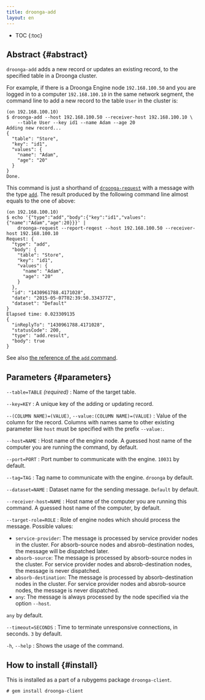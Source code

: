 ```yaml
---
title: droonga-add
layout: en
---
```


* TOC
{:toc}

## Abstract {#abstract}

`droonga-add` adds a new record or updates an existing record, to the specified table in a Droonga cluster.

For example, if there is a Droonga Engine node `192.168.100.50` and you are logged in to a computer `192.168.100.10` in the same network segment, the command line to add a new record to the table `User` in the cluster is:

~~~
(on 192.168.100.10)
$ droonga-add --host 192.168.100.50 --receiver-host 192.168.100.10 \
    --table User --key id1 --name Adam --age 20
Adding new record...
{
  "table": "Store",
  "key": "id1",
  "values": {
    "name": "Adam",
    "age": "20"
  }
}
Done.
~~~

This command is just a shorthand of [`droonga-request`](../droonga-request/) with a message with the type [`add`](../../commands/add/).
The result produced by the following command line almost equals to the one of above:

~~~
(on 192.168.100.10)
$ echo '{"type":"add","body":{"key":"id1","values":{"name":"Adam","age":20}}}' |
    droonga-request --report-reqest --host 192.168.100.50 --receiver-host 192.168.100.10
Request: {
  "type": "add",
  "body": {
    "table": "Store",
    "key": "id1",
    "values": {
      "name": "Adam",
      "age": "20"
    }
  },
  "id": "1430961788.4171028",
  "date": "2015-05-07T02:39:50.334377Z",
  "dataset": "Default"
}
Elapsed time: 0.023309135
{
  "inReplyTo": "1430961788.4171028",
  "statusCode": 200,
  "type": "add.result",
  "body": true
}
~~~

See also [the reference of the `add` command](../../commands/add/).

## Parameters {#parameters}

`--table=TABLE` *(required)*
: Name of the target table.

`--key=KEY`
: A unique key of the adding or updating record.

`--(COLUMN NAME)=(VALUE)`, `--value:(COLUMN NAME)=(VALUE)`
: Value of the column for the record.
  Columns with names same to other existing parameter like `host` must be specified with the prefix `--value:`.

`--host=NAME`
: Host name of the engine node.
  A guessed host name of the computer you are running the command, by default.

`--port=PORT`
: Port number to communicate with the engine.
  `10031` by default.

`--tag=TAG`
: Tag name to communicate with the engine.
  `droonga` by default.

`--dataset=NAME`
: Dataset name for the sending message.
  `Default` by default.

`--receiver-host=NAME`
: Host name of the computer you are running this command.
  A guessed host name of the computer, by default.

`--target-role=ROLE`
: Role of engine nodes which should process the message.
  Possible values:
  
  * `service-provider`:
    The message is processed by service provider nodes in the cluster.
    For absorb-source nodes and absrob-destination nodes, the message will be dispatched later.
  * `absorb-source`:
    The message is processed by absorb-source nodes in the cluster.
    For service provider nodes and absrob-destination nodes, the message is never dispatched.
  * `absorb-destination`:
    The message is processed by absorb-destination nodes in the cluster.
    For service provider nodes and absrob-source nodes, the message is never dispatched.
  * `any`:
    The message is always processed by the node specified via the option `--host`.
  
  `any` by default.

`--timeout=SECONDS`
: Time to terminate unresponsive connections, in seconds.
  `3` by default.

`-h`, `--help`
: Shows the usage of the command.


## How to install {#install}

This is installed as a part of a rubygems package `droonga-client`.

~~~
# gem install droonga-client
~~~


